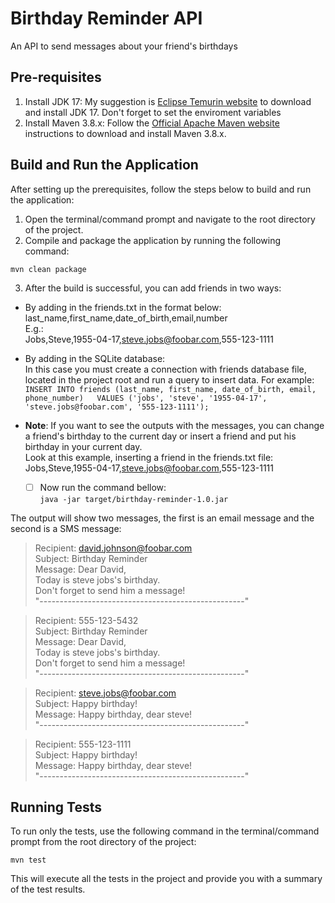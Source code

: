 
# Birthday Reminder API  
An API to send messages about your friend's birthdays  
  
## Pre-requisites  
1. Install JDK 17: My suggestion is [Eclipse Temurin website](https://adoptium.net/temurin/releases/) to download and install JDK 17. Don't forget to set the enviroment variables  
2. Install Maven 3.8.x: Follow the [Official Apache Maven website](https://maven.apache.org/install.html) instructions to download and install Maven 3.8.x.
  
## Build and Run the Application  
After setting up the prerequisites, follow the steps below to build and run the application:  
  
1. Open the terminal/command prompt and navigate to the root directory of the project.  
2. Compile and package the application by running the following command:  
  
`mvn clean package`  
  
3. After the build is successful, you can add friends in two ways:  
- By adding in the friends.txt in the format below:  
last_name,first_name,date_of_birth,email,number  
E.g.:  
Jobs,Steve,1955-04-17,steve.jobs@foobar.com,555-123-1111  
  
- By adding in the SQLite database:  
In this case you must create a connection with friends database file, located in the project root and run a query to insert data. For example:  
`INSERT INTO friends (last_name, first_name, date_of_birth, email, phone_number)  
VALUES ('jobs', 'steve', '1955-04-17', 'steve.jobs@foobar.com', '555-123-1111');`  
  
- **Note**: If you want to see the outputs with the messages, you can change a friend's birthday to the current day or insert a friend and put his birthday in your current day.  
Look at this example, inserting a friend in the friends.txt file:  
Jobs,Steve,1955-04-17,steve.jobs@foobar.com,555-123-1111  
  - [ ] Now run the command bellow:  
`java -jar target/birthday-reminder-1.0.jar`  
  
The output will show two messages, the first is an email message and the second is a SMS message:  

>Recipient: david.johnson@foobar.com  
Subject: Birthday Reminder  
Message: Dear David,  
Today is steve jobs's birthday.  
Don't forget to send him a message!  
"---------------------------------------------------"

>Recipient: 555-123-5432  
Subject: Birthday Reminder  
Message: Dear David,  
Today is steve jobs's birthday.  
Don't forget to send him a message!  
"---------------------------------------------------"

>Recipient: steve.jobs@foobar.com  
Subject: Happy birthday!  
Message: Happy birthday, dear steve!  
"---------------------------------------------------"

>Recipient: 555-123-1111  
Subject: Happy birthday!  
Message: Happy birthday, dear steve!  
"---------------------------------------------------"
  
## Running Tests  
To run only the tests, use the following command in the terminal/command prompt from the root directory of the project:  
  
`mvn test`  
  
This will execute all the tests in the project and provide you with a summary of the test results.
